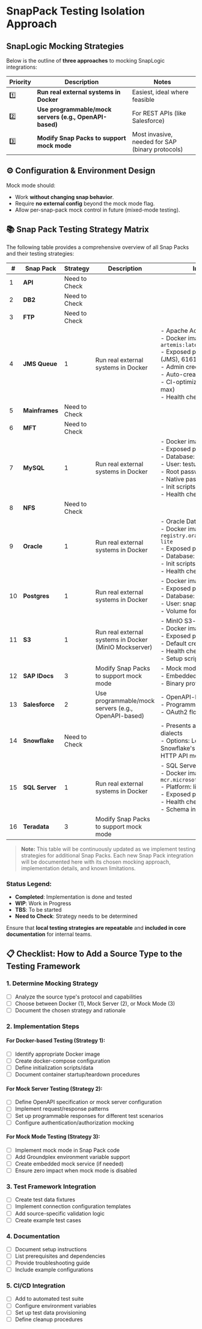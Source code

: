 # SnapPack Testing Isolation Approach

## SnapLogic Mocking Strategies

Below is the outline of **three approaches** to mocking SnapLogic integrations:

| **Priority** | **Description**                                         | **Notes**                                        |
| ------------ | ------------------------------------------------------- | ------------------------------------------------ |
| 1️⃣            | **Run real external systems in Docker**                 | Easiest, ideal where feasible                    |
| 2️⃣            | **Use programmable/mock servers (e.g., OpenAPI-based)** | For REST APIs (like Salesforce)                  |
| 3️⃣            | **Modify Snap Packs to support mock mode**              | Most invasive, needed for SAP (binary protocols) |

## ⚙️ Configuration & Environment Design

Mock mode should:
- Work **without changing snap behavior**.
- Require **no external config** beyond the mock mode flag.
- Allow per-snap-pack mock control in future (mixed-mode testing).

## 📚 Snap Pack Testing Strategy Matrix

The following table provides a comprehensive overview of all Snap Packs and their testing strategies:

| **#** | **Snap Pack**  | **Strategy** | **Description** | **Implementation Details** | **Status** |
| ----- | -------------- | ------------ | --------------- | -------------------------- | ---------- |
| 1     | **API**        | Need to Check | | | |
| 2     | **DB2**        | Need to Check | | | |
| 3     | **FTP**        | Need to Check | | | |
| 4     | **JMS Queue**  | 1 | Run real external systems in Docker | - Apache ActiveMQ Artemis<br>- Docker image: `apache/activemq-artemis:latest`<br>- Exposed ports: 8161 (Console), 61617 (JMS), 61614 (STOMP), 5673 (AMQP)<br>- Admin creds: admin/admin<br>- Auto-create queues/addresses enabled<br>- CI-optimized memory settings (512MB max)<br>- Health check with 60s startup grace period | Completed |
| 5     | **Mainframes** | Need to Check | | | |
| 6     | **MFT**        | Need to Check | | | |
| 7     | **MySQL**      | 1 | Run real external systems in Docker | - Docker image: `mysql:8.0`<br>- Exposed port: 3306<br>- Database: TEST<br>- User: testuser/snaplogic<br>- Root password: snaplogic<br>- Native password authentication plugin<br>- Init scripts mount<br>- Health check with mysqladmin | Completed |
| 8     | **NFS**        | Need to Check | | | |
| 9     | **Oracle**     | 1 | Run real external systems in Docker | - Oracle Database Free 23c<br>- Docker image: `container-registry.oracle.com/database/free:23.7.0.0-lite`<br>- Exposed port: 1521<br>- Database: FREEPDB1<br>- Init scripts via volume mount<br>- Health check using sqlplus | Completed |
| 10    | **Postgres**   | 1 | Run real external systems in Docker | - Docker image: `postgres:15`<br>- Exposed port: 5435 (mapped to 5432)<br>- Database: snaplogic<br>- User: snaplogic/snaplogic<br>- Volume for data persistence | Completed |
| 11    | **S3**         | 1 | Run real external systems in Docker (MinIO Mockserver) | - MinIO S3-compatible server<br>- Docker image: `minio/minio:latest`<br>- Exposed ports: 9000 (API), 9001 (Console)<br>- Default creds: minioadmin/minioadmin<br>- Health check enabled<br>- Setup script for bucket initialization | Completed |
| 12    | **SAP IDocs**  | 3 | Modify Snap Packs to support mock mode | - Mock mode via Groundplex env variable<br>- Embedded SAP protocol simulator<br>- Binary protocol emulation | TBS (To be started) |
| 13    | **Salesforce** | 2 | Use programmable/mock servers (e.g., OpenAPI-based) | - OpenAPI-based mock server<br>- Programmable SOQL responses<br>- OAuth2 flow simulation | TBS (To be started) |
| 14    | **Snowflake**  | Need to Check | | - Presents a challenge due to custom SQL dialects<br>- Options: LocalStack preview mode, Snowflake's Python test framework, or using HTTP API mocks | |
| 15    | **SQL Server** | 1 | Run real external systems in Docker | - SQL Server 2022 Developer Edition<br>- Docker image: `mcr.microsoft.com/mssql/server:2022-latest`<br>- Platform: linux/amd64<br>- Exposed port: 1433<br>- Health check with sqlcmd<br>- Schema init scripts | Completed |
| 16    | **Teradata**   | 3 | Modify Snap Packs to support mock mode | | WIP |

> **Note:** This table will be continuously updated as we implement testing strategies for additional Snap Packs. Each new Snap Pack integration will be documented here with its chosen mocking approach, implementation details, and known limitations.

### Status Legend:
- **Completed**: Implementation is done and tested
- **WIP**: Work in Progress
- **TBS**: To be started
- **Need to Check**: Strategy needs to be determined

Ensure that **local testing strategies are repeatable** and **included in core documentation** for internal teams.

## 📋 Checklist: How to Add a Source Type to the Testing Framework

### 1. Determine Mocking Strategy
- [ ] Analyze the source type's protocol and capabilities
- [ ] Choose between Docker (1), Mock Server (2), or Mock Mode (3)
- [ ] Document the chosen strategy and rationale

### 2. Implementation Steps

#### For Docker-based Testing (Strategy 1):
- [ ] Identify appropriate Docker image
- [ ] Create docker-compose configuration
- [ ] Define initialization scripts/data
- [ ] Document container startup/teardown procedures

#### For Mock Server Testing (Strategy 2):
- [ ] Define OpenAPI specification or mock server configuration
- [ ] Implement request/response patterns
- [ ] Set up programmable responses for different test scenarios
- [ ] Configure authentication/authorization mocking

#### For Mock Mode Testing (Strategy 3):
- [ ] Implement mock mode in Snap Pack code
- [ ] Add Groundplex environment variable support
- [ ] Create embedded mock service (if needed)
- [ ] Ensure zero impact when mock mode is disabled

### 3. Test Framework Integration
- [ ] Create test data fixtures
- [ ] Implement connection configuration templates
- [ ] Add source-specific validation logic
- [ ] Create example test cases

### 4. Documentation
- [ ] Document setup instructions
- [ ] List prerequisites and dependencies
- [ ] Provide troubleshooting guide
- [ ] Include example configurations

### 5. CI/CD Integration
- [ ] Add to automated test suite
- [ ] Configure environment variables
- [ ] Set up test data provisioning
- [ ] Define cleanup procedures
